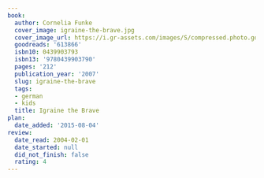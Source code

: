 ```yaml
---
book:
  author: Cornelia Funke
  cover_image: igraine-the-brave.jpg
  cover_image_url: https://i.gr-assets.com/images/S/compressed.photo.goodreads.com/books/1328843240l/613866._SX98_.jpg
  goodreads: '613866'
  isbn10: 0439903793
  isbn13: '9780439903790'
  pages: '212'
  publication_year: '2007'
  slug: igraine-the-brave
  tags:
  - german
  - kids
  title: Igraine the Brave
plan:
  date_added: '2015-08-04'
review:
  date_read: 2004-02-01
  date_started: null
  did_not_finish: false
  rating: 4
---
```

